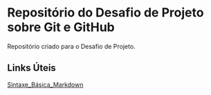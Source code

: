 # Repositório do Desafio de Projeto sobre Git e GitHub
 Repositório criado para o Desafio de Projeto.

## Links Úteis
[Sintaxe_Básica_Markdown](https://www.markdownguide.org/getting-started/)
